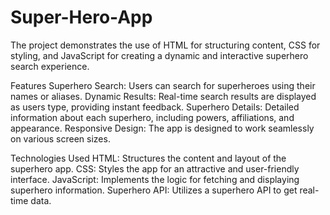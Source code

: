 # Super-Hero-App
The project demonstrates the use of HTML for structuring content, CSS for styling, and JavaScript for creating a dynamic and interactive superhero search experience.





Features
Superhero Search: Users can search for superheroes using their names or aliases.
Dynamic Results: Real-time search results are displayed as users type, providing instant feedback.
Superhero Details: Detailed information about each superhero, including powers, affiliations, and appearance.
Responsive Design: The app is designed to work seamlessly on various screen sizes.








Technologies Used
HTML: Structures the content and layout of the superhero app.
CSS: Styles the app for an attractive and user-friendly interface.
JavaScript: Implements the logic for fetching and displaying superhero information.
Superhero API: Utilizes a superhero API to get real-time data.
